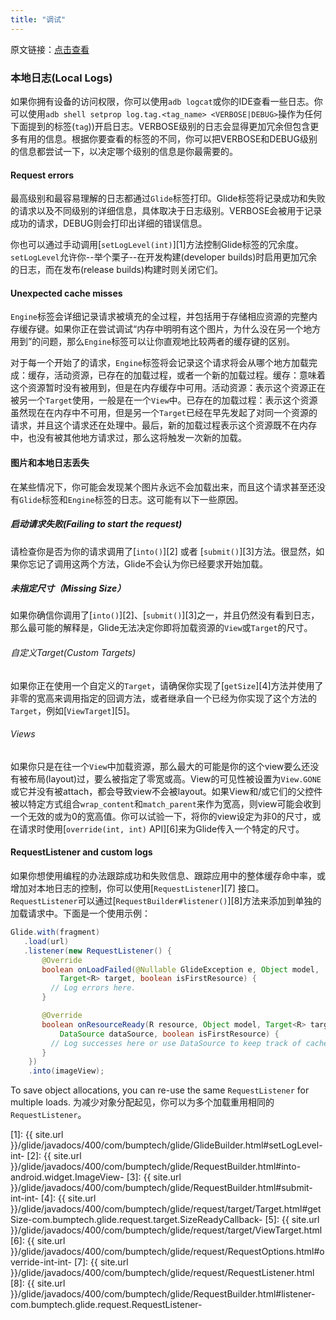 ```yaml
---
title: "调试"
---
```

原文链接：[点击查看](http://bumptech.github.io/glide/doc/debugging.html)

### 本地日志(Local Logs)
如果你拥有设备的访问权限，你可以使用``adb logcat``或你的IDE查看一些日志。你可以使用``adb shell setprop log.tag.<tag_name> <VERBOSE|DEBUG>``操作为任何下面提到的标签(`tag`))开启日志。VERBOSE级别的日志会显得更加冗余但包含更多有用的信息。根据你要查看的标签的不同，你可以把VERBOSE和DEBUG级别的信息都尝试一下，以决定哪个级别的信息是你最需要的。

#### Request errors
最高级别和最容易理解的日志都通过``Glide``标签打印。Glide标签将记录成功和失败的请求以及不同级别的详细信息，具体取决于日志级别。VERBOSE会被用于记录成功的请求，DEBUG则会打印出详细的错误信息。

你也可以通过手动调用[``setLogLevel(int)``][1]方法控制Glide标签的冗余度。``setLogLevel``允许你--举个栗子--在开发构建(developer builds)时启用更加冗余的日志，而在发布(release builds)构建时则关闭它们。

#### Unexpected cache misses
``Engine``标签会详细记录请求被填充的全过程，并包括用于存储相应资源的完整内存缓存键。如果你正在尝试调试“内存中明明有这个图片，为什么没在另一个地方用到”的问题，那么``Engine``标签可以让你直观地比较两者的缓存键的区别。

对于每一个开始了的请求，``Engine``标签将会记录这个请求将会从哪个地方加载完成：缓存，活动资源，已存在的加载过程，或者一个新的加载过程。缓存：意味着这个资源暂时没有被用到，但是在内存缓存中可用。活动资源：表示这个资源正在被另一个``Target``使用，一般是在一个``View``中。已存在的加载过程：表示这个资源虽然现在在内存中不可用，但是另一个``Target``已经在早先发起了对同一个资源的请求，并且这个请求还在处理中。最后，新的加载过程表示这个资源既不在内存中，也没有被其他地方请求过，那么这将触发一次新的加载。

#### 图片和本地日志丢失
在某些情况下，你可能会发现某个图片永远不会加载出来，而且这个请求甚至还没有``Glide``标签和``Engine``标签的日志。这可能有以下一些原因。


##### 启动请求失败(Failing to start the request)
请检查你是否为你的请求调用了[``into()``][2] 或者 [``submit()``][3]方法。很显然，如果你忘记了调用这两个方法，Glide不会认为你已经要求开始加载。

##### 未指定尺寸（Missing Size）
如果你确信你调用了[``into()``][2]、[``submit()``][3]之一，并且仍然没有看到日志，那么最可能的解释是，Glide无法决定你即将加载资源的``View``或``Target``的尺寸。

###### 自定义Target(Custom Targets)
如果你正在使用一个自定义的``Target``，请确保你实现了[``getSize``][4]方法并使用了非零的宽高来调用指定的回调方法，或者继承自一个已经为你实现了这个方法的``Target``，例如[``ViewTarget``][5]。

###### Views
如果你只是在往一个``View``中加载资源，那么最大的可能是你的这个view要么还没有被布局(layout)过，要么被指定了零宽或高。View的可见性被设置为``View.GONE``或它并没有被attach，都会导致view不会被layout。如果View和/或它们的父控件被以特定方式组合`wrap_content`和`match_parent`来作为宽高，则view可能会收到一个无效的或为0的宽高值。你可以试验一下，将你的view设定为非0的尺寸，或在请求时使用[``override(int, int)`` API][6]来为Glide传入一个特定的尺寸。

#### RequestListener and custom logs
如果你想使用编程的办法跟踪成功和失败信息、跟踪应用中的整体缓存命中率，或增加对本地日志的控制，你可以使用[``RequestListener``][7] 接口。``RequestListener``可以通过[``RequestBuilder#listener()``][8]方法来添加到单独的加载请求中。下面是一个使用示例：

```java
Glide.with(fragment)
   .load(url)
   .listener(new RequestListener() {
       @Override
       boolean onLoadFailed(@Nullable GlideException e, Object model,
           Target<R> target, boolean isFirstResource) {
         // Log errors here.
       }

       @Override
       boolean onResourceReady(R resource, Object model, Target<R> target,
           DataSource dataSource, boolean isFirstResource) {
         // Log successes here or use DataSource to keep track of cache hits and misses.
       }
    })
    .into(imageView);
```

To save object allocations, you can re-use the same ``RequestListener`` for multiple loads.
为减少对象分配起见，你可以为多个加载重用相同的``RequestListener``。


[1]: {{ site.url }}/glide/javadocs/400/com/bumptech/glide/GlideBuilder.html#setLogLevel-int-
[2]: {{ site.url }}/glide/javadocs/400/com/bumptech/glide/RequestBuilder.html#into-android.widget.ImageView-
[3]: {{ site.url }}/glide/javadocs/400/com/bumptech/glide/RequestBuilder.html#submit-int-int-
[4]: {{ site.url }}/glide/javadocs/400/com/bumptech/glide/request/target/Target.html#getSize-com.bumptech.glide.request.target.SizeReadyCallback-
[5]: {{ site.url }}/glide/javadocs/400/com/bumptech/glide/request/target/ViewTarget.html
[6]: {{ site.url }}/glide/javadocs/400/com/bumptech/glide/request/RequestOptions.html#override-int-int-
[7]: {{ site.url }}/glide/javadocs/400/com/bumptech/glide/request/RequestListener.html
[8]: {{ site.url }}/glide/javadocs/400/com/bumptech/glide/RequestBuilder.html#listener-com.bumptech.glide.request.RequestListener-
